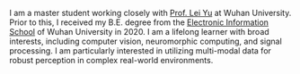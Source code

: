 <span class='anchor' id='about-me'></span>
I am a master student working closely with [Prof. Lei Yu](https://dvs-whu.cn/) at Wuhan University. Prior to this, I received my B.E. degree from the [Electronic Information School](http://eis.whu.edu.cn/index.shtml) of Wuhan University in 2020. I am a lifelong learner with broad interests, including computer vision, neuromorphic computing, and signal processing. I am particularly interested in utilizing multi-modal data for robust perception in complex real-world environments.



<!-- 
My research interets include computer vision, event-based vision, and neuromorphic computing. I am particularly interested in utilizing multi-modal data for robust perception in real-world environments. -->